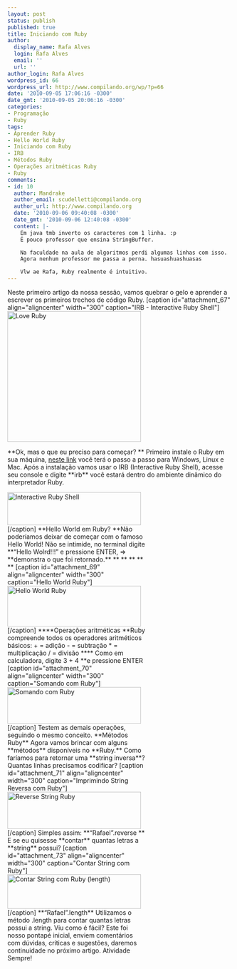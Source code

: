 ```yaml
---
layout: post
status: publish
published: true
title: Iniciando com Ruby
author:
  display_name: Rafa Alves
  login: Rafa Alves
  email: ''
  url: ''
author_login: Rafa Alves
wordpress_id: 66
wordpress_url: http://www.compilando.org/wp/?p=66
date: '2010-09-05 17:06:16 -0300'
date_gmt: '2010-09-05 20:06:16 -0300'
categories:
- Programação
- Ruby
tags:
- Aprender Ruby
- Hello World Ruby
- Iniciando com Ruby
- IRB
- Métodos Ruby
- Operações aritméticas Ruby
- Ruby
comments:
- id: 10
  author: Mandrake
  author_email: scudelletti@compilando.org
  author_url: http://www.compilando.org
  date: '2010-09-06 09:40:08 -0300'
  date_gmt: '2010-09-06 12:40:08 -0300'
  content: |-
    Em java tmb inverto os caracteres com 1 linha. :p
    É pouco professor que ensina StringBuffer.

    Na faculdade na aula de algoritmos perdi algumas linhas com isso.
    Agora nenhum professor me passa a perna. hasuashuashuasas

    Vlw ae Rafa, Ruby realmente é intuitivo.
---
```

Neste primeiro artigo da nossa sessão, vamos quebrar o gelo e aprender a escrever os primeiros trechos de código Ruby.
[caption id="attachment_67" align="aligncenter" width="300" caption="IRB - Interactive Ruby Shell"]<a rel="nofollow" href="http://blog-scudelletti.rhcloud.com/wp-content/uploads/2010/09/LoveRuby.png"><img class="size-medium wp-image-67" title="LoveRuby" src="http://www.compilando.org/wp-content/uploads/2010/09/LoveRuby-300x293.png" alt="Love Ruby" width="300" height="293" /></a></dt>
</dl>
</div>
**Ok, mas o que eu preciso para começar?
** Primeiro instale o Ruby em sua máquina, <a rel="nofollow" href="http://www.ruby-lang.org/pt/downloads/">neste link</a> você terá o passo a passo para Windows, Linux e Mac.
Após a instalação vamos usar o IRB (Interactive Ruby Shell), acesse seu console e digite **irb** você estará dentro do ambiente dinâmico do interpretador Ruby.
<div class="mceTemp mceIEcenter">
<dl id="attachment_68" class="wp-caption aligncenter" style="width: 310px;">
<dt class="wp-caption-dt"><a  rel="nofollow" href="http://blog-scudelletti.rhcloud.com/wp-content/uploads/2010/09/Captura-de-tela-2010-09-05-às-15.21.12.png"><img class="size-medium wp-image-68" title="IRB" src="http://www.compilando.org/wp-content/uploads/2010/09/Captura-de-tela-2010-09-05-às-15.21.12-300x74.png" alt="Interactive Ruby Shell" width="300" height="74" /></a>[/caption]
**Hello World em Ruby?
**Não poderíamos deixar de começar com o famoso Hello World!
Não se intimide, no terminal digite **“Hello Wolrd!!!” <span style="font-weight: normal;">e pressione ENTER,</span>
=&gt; **demonstra o que foi retornado.** **
** **
** **
[caption id="attachment_69" align="aligncenter" width="300" caption="Hello World Ruby"]<a rel="nofollow"  href="http://blog-scudelletti.rhcloud.com/wp-content/uploads/2010/09/Captura-de-tela-2010-09-05-às-15.54.26.png"><img class="size-medium wp-image-69" title="Hello World Ruby" src="http://www.compilando.org/wp-content/uploads/2010/09/Captura-de-tela-2010-09-05-às-15.54.26-300x91.png" alt="Hello World Ruby" width="300" height="91" /></a>[/caption]
**<span style="font-weight: normal;">**Operações aritméticas
**Ruby compreende todos os operadores aritméticos básicos:
+ = adição
- = subtração
* = multiplicação
/ = divisão
</span>****<span style="font-weight: normal;">
Como em calculadora, digite </span>3 + 4 **e pressione ENTER
[caption id="attachment_70" align="aligncenter" width="300" caption="Somando com Ruby"]<a rel="nofollow"  href="http://blog-scudelletti.rhcloud.com/wp-content/uploads/2010/09/Captura-de-tela-2010-09-05-às-15.59.06.png"><img class="size-medium wp-image-70" title="Soma com Ruby" src="http://www.compilando.org/wp-content/uploads/2010/09/Captura-de-tela-2010-09-05-às-15.59.06-300x82.png" alt="Somando com Ruby" width="300" height="82" /></a>[/caption]
Testem as demais operações, seguindo o mesmo conceito.
**Métodos Ruby**
Agora vamos brincar com alguns **métodos** disponíveis no **Ruby<span style="font-weight: normal;">.</span>**
Como faríamos para retornar uma **string inversa**?
Quantas linhas precisamos codificar?
[caption id="attachment_71" align="aligncenter" width="300" caption="Imprimindo String Reversa com Ruby"]<a  rel="nofollow" href="http://blog-scudelletti.rhcloud.com/wp-content/uploads/2010/09/Captura-de-tela-2010-09-05-às-16.06.38.png"><img class="size-medium wp-image-71" title="Imprimindo String Reversa com Ruby" src="http://www.compilando.org/wp-content/uploads/2010/09/Captura-de-tela-2010-09-05-às-16.06.38-300x83.png" alt="Reverse String Ruby" width="300" height="83" /></a>[/caption]
Simples assim: **“Rafael”.reverse
**
E se eu quisesse **contar** quantas letras a **string** possui?
[caption id="attachment_73" align="aligncenter" width="300" caption="Contar String com Ruby"]<a  rel="nofollow" href="http://blog-scudelletti.rhcloud.com/wp-content/uploads/2010/09/Captura-de-tela-2010-09-05-às-16.09.521.png"><img class="size-medium wp-image-73" title="Contar String com Ruby" src="http://www.compilando.org/wp-content/uploads/2010/09/Captura-de-tela-2010-09-05-às-16.09.521-300x77.png" alt="Contar String com Ruby (length)" width="300" height="77" /></a>[/caption]
**“Rafael”.length**
Utilizamos o método .length para contar quantas letras possui a string.
Viu como é fácil?
Este foi nosso pontapé inicial, enviem comentários com dúvidas, críticas e sugestões, daremos continuidade no próximo artigo.
Atividade Sempre!
